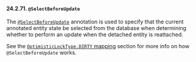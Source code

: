#### 24.2.71. `@SelectBeforeUpdate`

<div class="paragraph">

The [`@SelectBeforeUpdate`](https://docs.jboss.org/hibernate/orm/5.2/javadocs/org/hibernate/annotations/SelectBeforeUpdate.html) annotation is used to specify that the current annotated entity state be selected from the database when determining whether to perform an update when the detached entity is reattached.

</div>
<div class="paragraph">

See the [`OptimisticLockType.DIRTY` mapping](#locking-optimistic-lock-type-dirty-example) section for more info on how `@SelectBeforeUpdate` works.

</div>
</div>
<div class="sect3">

